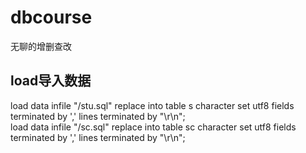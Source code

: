 # dbcourse
无聊的增删查改
## load导入数据
load data infile "/stu.sql" replace into table s character set utf8 fields terminated by ','  lines terminated by "\r\n";  
load data infile "/sc.sql" replace into table sc character set utf8 fields terminated by ','  lines terminated by "\r\n";